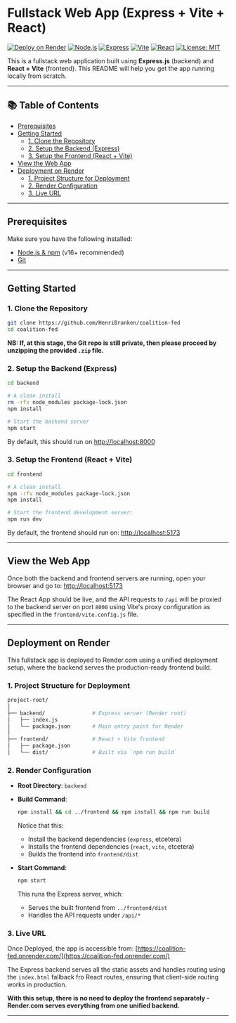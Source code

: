 # Fullstack Web App (Express + Vite + React)

[![Deploy on Render](https://img.shields.io/badge/Deployed%20on-Render-blueviolet?style=for-the-badge&logo=render)](https://coalition-fed.onrender.com/)
[![Node.js](https://img.shields.io/badge/Node.js-20.x-green?style=for-the-badge&logo=node.js)](https://nodejs.org/)
[![Express](https://img.shields.io/badge/Express.js-Backend-black?style=for-the-badge&logo=express)](https://expressjs.com/)
[![Vite](https://img.shields.io/badge/Vite-Frontend-ffde57?style=for-the-badge&logo=vite)](https://vitejs.dev/)
[![React](https://img.shields.io/badge/React-18%2B-61DAFB?style=for-the-badge&logo=react)](https://reactjs.org/)
[![License: MIT](https://img.shields.io/badge/License-MIT-yellow.svg?style=for-the-badge)](https://opensource.org/licenses/MIT)

This is a fullstack web application built using **Express.js** (backend) and **React + Vite** (frontend). This README will help you get the app running locally from scratch.

---

## 📚 Table of Contents

- [Prerequisites](#prerequisites)
- [Getting Started](#getting-started)
  - [1. Clone the Repository](#1-clone-the-repository)
  - [2. Setup the Backend (Express)](#2-setup-the-backend-express)
  - [3. Setup the Frontend (React + Vite)](#3-setup-the-frontend-react--vite)
- [View the Web App](#view-the-web-app)
- [Deployment on Render](#deployment-on-render)
  - [1. Project Structure for Deployment](#1-project-structure-for-deployment)
  - [2. Render Configuration](#2-render-configuration)
  - [3. Live URL](#3-live-url)

---

## Prerequisites

Make sure you have the following installed:

- [Node.js & npm](https://nodejs.org/) (v16+ recommended)
- [Git](https://git-scm.com/)

---

## Getting Started

### 1. Clone the Repository

```bash
git clone https://github.com/HenriBranken/coalition-fed
cd coalition-fed
```

**NB: If, at this stage, the Git repo is still private, then please proceed by unzipping the provided `.zip` file.**

### 2. Setup the Backend (Express)

```bash
cd backend

# A clean install
rm -rfv node_modules package-lock.json
npm install

# Start the backend server
npm start
```

By default, this should run on [http://localhost:8000](http://localhost:8000)

### 3. Setup the Frontend (React + Vite)

```bash
cd frontend

# A clean install
npm -rfv node_modules package-lock.json
npm install

# Start the frontend development server:
npm run dev
```

By default, the frontend should run on:
[http://localhost:5173](http://localhost:5173)

---

## View the Web App
Once both the backend and frontend servers are running, open your browser and go to:
[http://localhost:5173](http://localhost:5173)

The React App should be live, and the API requests to `/api` will be proxied to the backend server on port `8000` using Vite's proxy configuration as specified in the `frontend/vite.config.js` file.

---

## Deployment on Render

This fullstack app is deployed to Render.com using a unified deployment setup, where the backend serves the production-ready frontend build.

### 1. Project Structure for Deployment

```bash
project-root/
│
├── backend/               # Express server (Render root)
│   ├── index.js
│   └── package.json       # Main entry point for Render
│
├── frontend/              # React + Vite frontend
│   ├── package.json
│   └── dist/              # Built via `npm run build`
```

### 2. Render Configuration

- **Root Directory**: `backend`
- **Build Command**:

  ```bash
  npm install && cd ../frontend && npm install && npm run build
  ```
  
  Notice that this:
  - Install the backend dependencies (`express`, etcetera)
  - Installs the frontend dependencies (`react`, `vite`, etcetera)
  - Builds the frontend into `frontend/dist`
- **Start Command**:

  ```bash
  npm start
  ```
  
  This runs the Express server, which:
  - Serves the built frontend from `../frontend/dist`
  - Handles the API requests under `/api/*`

### 3. Live URL
Once Deployed, the app is accessible from:
[https://coalition-fed.onrender.com/](https://coalition-fed.onrender.com/)

The Express backend serves all the static assets and handles routing using the `index.html` fallback fro React routes, ensuring that client-side routing works in production.

**With this setup, there is no need to deploy the frontend separately - Render.com serves everything from one unified backend.**

---